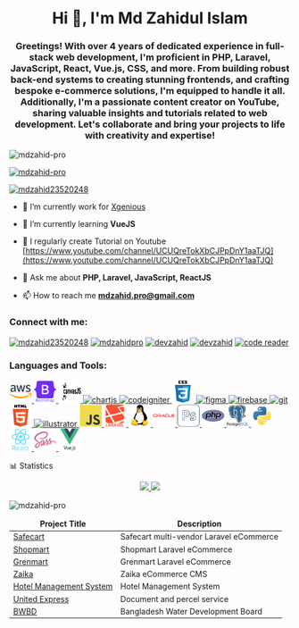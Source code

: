 <h1 align="center">Hi 👋, I'm Md Zahidul Islam</h1>
<h3 align="center">Greetings! With over 4 years of dedicated experience in full-stack web development, I'm proficient in PHP, Laravel, JavaScript, React, Vue.js, CSS, and more. From building robust back-end systems to creating stunning frontends, and crafting bespoke e-commerce solutions, I'm equipped to handle it all. Additionally, I'm a passionate content creator on YouTube, sharing valuable insights and tutorials related to web development. Let's collaborate and bring your projects to life with creativity and expertise!




</h3>

<p align="left"> <img src="https://komarev.com/ghpvc/?username=mdzahid-pro&label=Profile%20views&color=0e75b6&style=flat" alt="mdzahid-pro" /> </p>

<p align="left"> <a href="https://github.com/ryo-ma/github-profile-trophy"><img src="https://github-profile-trophy.vercel.app/?username=mdzahid-pro" alt="mdzahid-pro" /></a> </p>

<p align="left"> <a href="https://twitter.com/mdzahid23520248" target="blank"><img src="https://img.shields.io/twitter/follow/mdzahid23520248?logo=twitter&style=for-the-badge" alt="mdzahid23520248" /></a> </p>

- 🔭 I’m currently work for [Xgenious](https://xgenious.com)

- 🌱 I’m currently learning **VueJS**

- 📝 I regularly create Tutorial on Youtube [https://www.youtube.com/channel/UCUQreTokXbCJPpDnY1aaTJQ](https://www.youtube.com/channel/UCUQreTokXbCJPpDnY1aaTJQ)

- 💬 Ask me about **PHP, Laravel, JavaScript, ReactJS**

- 📫 How to reach me **mdzahid.pro@gmail.com**

<h3 align="left">Connect with me:</h3>
<p align="left">
<a href="https://twitter.com/mdzahid23520248" target="blank"><img align="center" src="https://raw.githubusercontent.com/rahuldkjain/github-profile-readme-generator/master/src/images/icons/Social/twitter.svg" alt="mdzahid23520248" height="30" width="40" /></a>
<a href="https://linkedin.com/in/mdzahidpro" target="blank"><img align="center" src="https://raw.githubusercontent.com/rahuldkjain/github-profile-readme-generator/master/src/images/icons/Social/linked-in-alt.svg" alt="mdzahidpro" height="30" width="40" /></a>
<a href="https://fb.com/devzahid" target="blank"><img align="center" src="https://raw.githubusercontent.com/rahuldkjain/github-profile-readme-generator/master/src/images/icons/Social/facebook.svg" alt="devzahid" height="30" width="40" /></a>
<a href="https://instagram.com/devzahid" target="blank"><img align="center" src="https://raw.githubusercontent.com/rahuldkjain/github-profile-readme-generator/master/src/images/icons/Social/instagram.svg" alt="devzahid" height="30" width="40" /></a>
<a href="https://www.youtube.com/@devzahid" target="blank"><img align="center" src="https://raw.githubusercontent.com/rahuldkjain/github-profile-readme-generator/master/src/images/icons/Social/youtube.svg" alt="code reader" height="30" width="40" /></a>
</p>

<h3 align="left">Languages and Tools:</h3>
<p align="left"> <a href="https://aws.amazon.com" target="_blank" rel="noreferrer"> <img src="https://raw.githubusercontent.com/devicons/devicon/master/icons/amazonwebservices/amazonwebservices-original-wordmark.svg" alt="aws" width="40" height="40"/> </a> <a href="https://getbootstrap.com" target="_blank" rel="noreferrer"> <img src="https://raw.githubusercontent.com/devicons/devicon/master/icons/bootstrap/bootstrap-plain-wordmark.svg" alt="bootstrap" width="40" height="40"/> </a> <a href="https://canvasjs.com" target="_blank" rel="noreferrer"> <img src="https://raw.githubusercontent.com/Hardik0307/Hardik0307/master/assets/canvasjs-charts.svg" alt="canvasjs" width="40" height="40"/> </a> <a href="https://www.chartjs.org" target="_blank" rel="noreferrer"> <img src="https://www.chartjs.org/media/logo-title.svg" alt="chartjs" width="40" height="40"/> </a> <a href="https://codeigniter.com" target="_blank" rel="noreferrer"> <img src="https://cdn.worldvectorlogo.com/logos/codeigniter.svg" alt="codeigniter" width="40" height="40"/> </a> <a href="https://www.w3schools.com/css/" target="_blank" rel="noreferrer"> <img src="https://raw.githubusercontent.com/devicons/devicon/master/icons/css3/css3-original-wordmark.svg" alt="css3" width="40" height="40"/> </a> <a href="https://www.figma.com/" target="_blank" rel="noreferrer"> <img src="https://www.vectorlogo.zone/logos/figma/figma-icon.svg" alt="figma" width="40" height="40"/> </a> <a href="https://firebase.google.com/" target="_blank" rel="noreferrer"> <img src="https://www.vectorlogo.zone/logos/firebase/firebase-icon.svg" alt="firebase" width="40" height="40"/> </a> <a href="https://git-scm.com/" target="_blank" rel="noreferrer"> <img src="https://www.vectorlogo.zone/logos/git-scm/git-scm-icon.svg" alt="git" width="40" height="40"/> </a> <a href="https://www.w3.org/html/" target="_blank" rel="noreferrer"> <img src="https://raw.githubusercontent.com/devicons/devicon/master/icons/html5/html5-original-wordmark.svg" alt="html5" width="40" height="40"/> </a> <a href="https://www.adobe.com/in/products/illustrator.html" target="_blank" rel="noreferrer"> <img src="https://www.vectorlogo.zone/logos/adobe_illustrator/adobe_illustrator-icon.svg" alt="illustrator" width="40" height="40"/> </a> <a href="https://developer.mozilla.org/en-US/docs/Web/JavaScript" target="_blank" rel="noreferrer"> <img src="https://raw.githubusercontent.com/devicons/devicon/master/icons/javascript/javascript-original.svg" alt="javascript" width="40" height="40"/> </a> <a href="https://laravel.com/" target="_blank" rel="noreferrer"> <img src="https://raw.githubusercontent.com/devicons/devicon/master/icons/laravel/laravel-plain-wordmark.svg" alt="laravel" width="40" height="40"/> </a> <a href="https://www.linux.org/" target="_blank" rel="noreferrer"> <img src="https://raw.githubusercontent.com/devicons/devicon/master/icons/linux/linux-original.svg" alt="linux" width="40" height="40"/> </a> <a href="https://www.oracle.com/" target="_blank" rel="noreferrer"> <img src="https://raw.githubusercontent.com/devicons/devicon/master/icons/oracle/oracle-original.svg" alt="oracle" width="40" height="40"/> </a> <a href="https://www.photoshop.com/en" target="_blank" rel="noreferrer"> <img src="https://raw.githubusercontent.com/devicons/devicon/master/icons/photoshop/photoshop-line.svg" alt="photoshop" width="40" height="40"/> </a> <a href="https://www.php.net" target="_blank" rel="noreferrer"> <img src="https://raw.githubusercontent.com/devicons/devicon/master/icons/php/php-original.svg" alt="php" width="40" height="40"/> </a> <a href="https://www.postgresql.org" target="_blank" rel="noreferrer"> <img src="https://raw.githubusercontent.com/devicons/devicon/master/icons/postgresql/postgresql-original-wordmark.svg" alt="postgresql" width="40" height="40"/> </a> <a href="https://www.python.org" target="_blank" rel="noreferrer"> <img src="https://raw.githubusercontent.com/devicons/devicon/master/icons/python/python-original.svg" alt="python" width="40" height="40"/> </a> <a href="https://reactjs.org/" target="_blank" rel="noreferrer"> <img src="https://raw.githubusercontent.com/devicons/devicon/master/icons/react/react-original-wordmark.svg" alt="react" width="40" height="40"/> </a> <a href="https://sass-lang.com" target="_blank" rel="noreferrer"> <img src="https://raw.githubusercontent.com/devicons/devicon/master/icons/sass/sass-original.svg" alt="sass" width="40" height="40"/> </a> <a href="https://vuejs.org/" target="_blank" rel="noreferrer"> <img src="https://raw.githubusercontent.com/devicons/devicon/master/icons/vuejs/vuejs-original-wordmark.svg" alt="vuejs" width="40" height="40"/> </a> </p>


  
📊 Statistics

<p align="center">
<a href="https://github.com/AbulHossain-Adnan">
  <img height="180em" src="https://github-readme-stats-eight-theta.vercel.app/api?username=mdzahid-pro&show_icons=true&theme=gotham&include_all_commits=true&count_private=true"/>
  <img height="180em" src="https://github-readme-stats-eight-theta.vercel.app/api/top-langs/?username=mdzahid-pro&layout=compact&langs_count=8&theme=gotham"/>
</a>
</p>
  

<p><img width="100%" height="250px" align="center" src="https://github-readme-streak-stats.herokuapp.com/?user=mdzahid-pro&" alt="mdzahid-pro" /></p>

<table width="100%">
  <thead align="center">
    <tr>
      <td><b>Project Title</b></td>
      <td><b>Description</b></td>
    </tr>
  </thead>
  <tbody>
    <tr>
      <td><a href="https://safecart.bytesed.com/" rel="nofollow">Safecart</a></td>
      <td>Safecart multi-vendor Laravel eCommerce</td>
    </tr>
    <tr>
      <td><a href="https://shopmartecommerce.com/" rel="nofollow">Shopmart</a></td>
      <td>Shopmart Laravel eCommerce</td>
    </tr>
    <tr>
      <td><a href="https://xgenious.com/laravel/grenmart/" rel="nofollow">Grenmart</a></td>
      <td>Grenmart Laravel eCommerce</td>
    </tr>
    <tr>
      <td><a href="https://bytesed.com/laravel/zaika/" rel="nofollow">Zaika</a></td>
      <td>Zaika eCommerce CMS</td>
    </tr>
    <tr>
      <td><a href="Javascript:void(0)" rel="nofollow">Hotel Management System</a></td>
      <td>Hotel Management System</td>
    </tr>
    <tr>
      <td><a href="http://unitedexpress.com.bd/" rel="nofollow">United Express</a></td>
      <td>Document and percel service</td>
    </tr>
    <tr>
      <td><a href="https://www.bwdb.gov.bd/" rel="nofollow">BWBD</a></td>
      <td>Bangladesh Water Development Board</td>
    </tr>
    
  </tbody>
</table>

